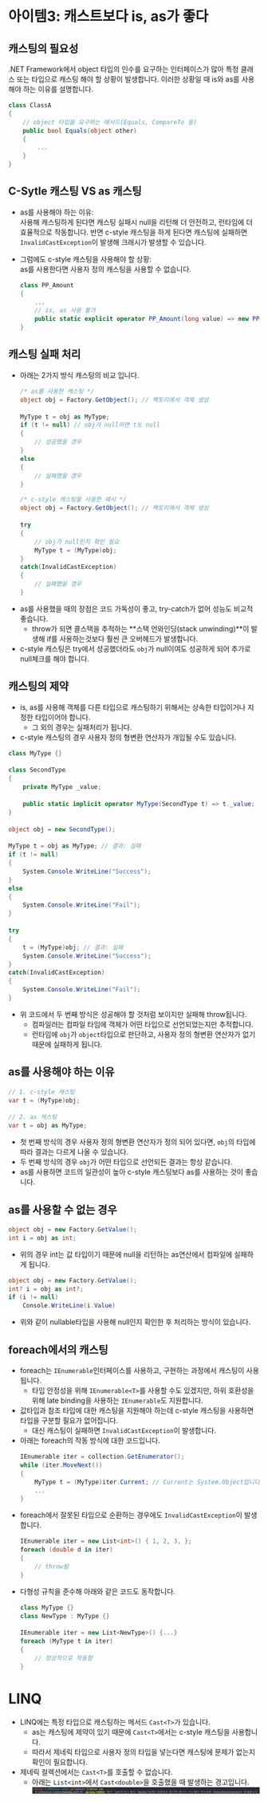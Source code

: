 # 아이템3: 캐스트보다 is, as가 좋다

## 캐스팅의 필요성
.NET Framework에서 object 타입의 인수를 요구하는 인터페이스가 많아 특정 클래스 또는 타입으로 캐스팅 해야 할 상황이 발생합니다. 이러한 상황일 때 is와 as를 사용해야 하는 이유를 설명합니다.
```csharp
class ClassA
{
    // object 타입을 요구하는 메서드(Equals, CompareTo 등)
    public bool Equals(object other)
    {
        ...
    }
}
```


## C-Sytle 캐스팅 VS as 캐스팅
- as를 사용해야 하는 이유: <br>
사용해 캐스팅하게 된다면 캐스팅 실패시 null을 리턴해 더 안전하고, 런타임에 더 효율적으로 작동합니다. 반면 c-style 캐스팅을 하게 된다면 캐스팅에 실패하면 `InvalidCastException`이 발생해 크래시가 발생할 수 있습니다.

- 그럼에도 c-style 캐스팅을 사용해야 할 상황: <br>
as를 사용한다면 사용자 정의 캐스팅을 사용할 수 없습니다.
    ```csharp
    class PP_Amount
    {
        ...
        // is, as 사용 불가
        public static explicit operator PP_Amount(long value) => new PP_Amount(value);
    }
    ```

## 캐스팅 실패 처리
- 아래는 2가지 방식 캐스팅의 비교 입니다.
    ```csharp
    /* as를 사용한 캐스팅 */
    object obj = Factory.GetObject(); // 팩토리에서 객체 생성

    MyType t = obj as MyType;
    if (t != null) // obj가 null이면 t도 null
    {
        // 성공했을 경우
    }
    else
    {
        // 실패했을 경우
    }
    ```
    ```csharp
    /* c-style 캐스팅을 사용한 예시 */
    object obj = Factory.GetObject(); // 팩토리에서 객체 생성

    try
    {
        // obj가 null인지 확인 필요
        MyType t = (MyType)obj;
    }
    catch(InvalidCastException)
    {
        // 실패했을 경우
    }
    ```
- as를 사용했을 때의 장점은 코드 가독성이 좋고, try-catch가 없어 성능도 비교적 좋습니다.
    - throw가 되면 콜스택을 추적하는 **스택 언와인딩(stack unwinding)**이 발생해 if를 사용하는것보다 훨씬 큰 오버헤드가 발생합니다.
- c-style 캐스팅은 try에서 성공했더라도 `obj`가 null이여도 성공하게 되어 추가로 null체크를 해야 합니다.

## 캐스팅의 제약
- is, as를 사용해 객체를 다른 타입으로 캐스팅하기 위해서는 상속한 타입이거나 지정한 타입이어야 합니다.
    - 그 외의 경우는 실패처리가 됩니다.
- c-style 캐스팅의 경우 사용자 정의 형변환 연산자가 개입될 수도 있습니다.
```csharp
class MyType {}

class SecondType
{
    private MyType _value;

    public static implicit operator MyType(SecondType t) => t._value;
}

object obj = new SecondType();

MyType t = obj as MyType; // 결과: 실패
if (t != null)
{
    System.Console.WriteLine("Success");
}
else
{
    System.Console.WriteLine("Fail");
}

try
{
    t = (MyType)obj; // 결과: 실패
    System.Console.WriteLine("Success");
}
catch(InvalidCastException)
{
    System.Console.WriteLine("Fail");
}
```
- 위 코드에서 두 번째 방식은 성공해야 할 것처럼 보이지만 실패해 throw됩니다.
    - 컴파일러는 컴파일 타임에 객체가 어떤 타입으로 선언되었는지만 추적합니다.
    - 런타임에 `obj`가 `object`타입으로 판단하고, 사용자 정의 형변환 연산자가 없기 때문에 실패하게 됩니다.

## as를 사용해야 하는 이유
```csharp
// 1. c-style 캐스팅
var t = (MyType)obj;

// 2. as 캐스팅
var t = obj as MyType;
```
- 첫 번째 방식의 경우 사용자 정의 형변환 연산자가 정의 되어 있다면, `obj`의 타입에 따라 결과는 다르게 나올 수 있습니다.
- 두 번째 방식의 경우 `obj`가 어떤 타입으로 선언되든 결과는 항상 같습니다.
- as를 사용하면 코드의 일관성이 높아 c-style 캐스팅보다 as를 사용하는 것이 좋습니다.

## as를 사용할 수 없는 경우
```csharp
object obj = new Factory.GetValue();
int i = obj as int;
```
- 위의 경우 int는 값 타입이기 때문에 null을 리턴하는 as연산에서 컴파일에 실패하게 됩니다.
```csharp
object obj = new Factory.GetValue();
int? i = obj as int?;
if (i != null)
    Console.WriteLine(i.Value)
```
- 위와 같이 nullable타입을 사용해 null인지 확인한 후 처리하는 방식이 있습니다.

## foreach에서의 캐스팅
- foreach는 `IEnumerable`인터페이스를 사용하고, 구현하는 과정에서 캐스팅이 사용됩니다.
    - 타입 안정성을 위해 `IEnumerable<T>`를 사용할 수도 있겠지만, 하위 호환성을 위해 late binding을 사용하는 `IEnumerable`도 지원합니다.
- 값타입과 참조 타입에 대한 캐스팅을 지원해야 하는데 c-style 캐스팅을 사용하면 타입을 구분할 필요가 없어집니다.
    - 대신 캐스팅이 실패하면 `InvalidCastException`이 발생합니다.
- 아래는 foreach의 작동 방식에 대한 코드입니다.
    ```csharp
    IEnumerable iter = collection.GetEnumerator();
    while (iter.MoveNext())
    {
        MyType t = (MyType)iter.Current; // Current는 System.Object입니다.
        ...
    }
    ```
- foreach에서 잘못된 타입으로 순환하는 경우에도 `InvalidCastException`이 발생합니다.
    ```csharp
    IEnumerable iter = new List<int>() { 1, 2, 3, };
    foreach (double d in iter)
    {
        // throw됨
    }
    ```
- 다형성 규칙을 준수해 아래와 같은 코드도 동작합니다.
    ```csharp
    class MyType {}
    class NewType : MyType {}

    IEnumerable iter = new List<NewType>() {...}
    foreach (MyType t in iter)
    {
        // 정상적으로 작동함
    }
    ```
# LINQ
- LINQ에는 특정 타입으로 캐스팅하는 메서드 `Cast<T>`가 있습니다.
    - as는 캐스팅에 제약이 있기 때문에 `Cast<T>`에서는 c-style 캐스팅을 사용합니다.
    - 따라서 제네릭 타입으로 사용자 정의 타입을 넣는다면 캐스팅에 문제가 없는지 확인이 필요합니다.
- 제네릭 컬렉션에서는 `Cast<T>`를 호출할 수 없습니다.
    - 아래는 `List<int>`에서 `Cast<double>`을 호출했을 때 발생하는 경고입니다.
    ![](image/CastT.png)